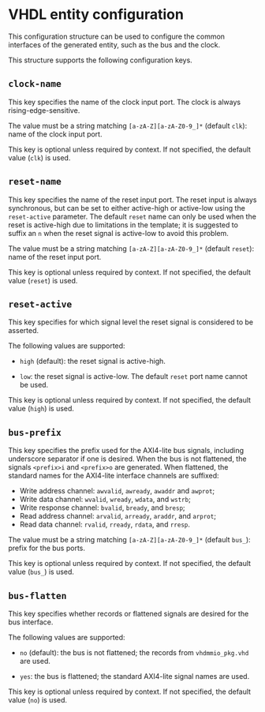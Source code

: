 # VHDL entity configuration

This configuration structure can be used to configure the common
interfaces of the generated entity, such as the bus and the clock.

This structure supports the following configuration keys.

## `clock-name`

This key specifies the name of the clock input port. The clock is
always rising-edge-sensitive.

The value must be a string matching `[a-zA-Z][a-zA-Z0-9_]*` (default `clk`): name of the clock input port.

This key is optional unless required by context. If not specified, the default value (`clk`) is used.

## `reset-name`

This key specifies the name of the reset input port. The reset input
is always synchronous, but can be set to either active-high or
active-low using the `reset-active` parameter. The default `reset` name
can only be used when the reset is active-high due to limitations in
the template; it is suggested to suffix an `n` when the reset signal is
active-low to avoid this problem.

The value must be a string matching `[a-zA-Z][a-zA-Z0-9_]*` (default `reset`): name of the reset input port.

This key is optional unless required by context. If not specified, the default value (`reset`) is used.

## `reset-active`

This key specifies for which signal level the reset signal is
considered to be asserted.

The following values are supported:

 - `high` (default): the reset signal is active-high.

 - `low`: the reset signal is active-low. The default `reset` port name cannot be used.

This key is optional unless required by context. If not specified, the default value (`high`) is used.

## `bus-prefix`

This key specifies the prefix used for the AXI4-lite bus signals,
including underscore separator if one is desired. When the bus is not
flattened, the signals `<prefix>i` and `<prefix>o` are generated. When
flattened, the standard names for the AXI4-lite interface channels are
suffixed:

 - Write address channel: `awvalid`, `awready`, `awaddr` and `awprot`;
 - Write data channel: `wvalid`, `wready`, `wdata`, and `wstrb`;
 - Write response channel: `bvalid`, `bready`, and `bresp`;
 - Read address channel: `arvalid`, `arready`, `araddr`, and `arprot`;
 - Read data channel: `rvalid`, `rready`, `rdata`, and `rresp`.

The value must be a string matching `[a-zA-Z][a-zA-Z0-9_]*` (default `bus_`): prefix for the bus ports.

This key is optional unless required by context. If not specified, the default value (`bus_`) is used.

## `bus-flatten`

This key specifies whether records or flattened signals are desired
for the bus interface.

The following values are supported:

 - `no` (default): the bus is not flattened; the records from `vhdmmio_pkg.vhd` are used.

 - `yes`: the bus is flattened; the standard AXI4-lite signal names are used.

This key is optional unless required by context. If not specified, the default value (`no`) is used.